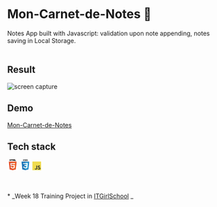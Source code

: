 # Mon-Carnet-de-Notes 📔

Notes App built with Javascript: validation upon note appending, notes saving in Local Storage.
<br><br>

## Result
<img width="35%" alt="screen capture" src="../main/assets/img/captureweb.jpg">

## Demo
[Mon-Carnet-de-Notes]

## Tech stack

<code><img height="25" src="https://raw.githubusercontent.com/github/explore/80688e429a7d4ef2fca1e82350fe8e3517d3494d/topics/html/html.png"></code>
<code><img height="25" src="https://raw.githubusercontent.com/github/explore/80688e429a7d4ef2fca1e82350fe8e3517d3494d/topics/css/css.png"></code>
<code><img height="20" src="https://raw.githubusercontent.com/github/explore/80688e429a7d4ef2fca1e82350fe8e3517d3494d/topics/javascript/javascript.png"></code>




<br><br> 
\* _Week 18 Training Project in [ITGirlSchool] _ 
  

   [ITGirlSchool]: <https://itgirlschool.com/en>
   [Mon-Carnet-de-Notes]: <https://alenagm.github.io/Mon-Carnet-de-Notes/>
